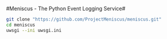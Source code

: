 #Meniscus - The Python Event Logging Service#

```bash
git clone "https://github.com/ProjectMeniscus/meniscus.git"
cd meniscus
uwsgi --ini uwsgi.ini
```
